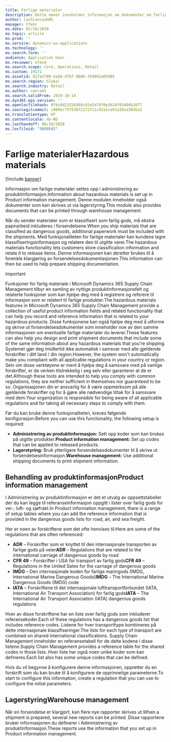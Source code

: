 ```yaml
---
title: Farlige materialer
description: Dette emnet inneholder informasjon om dokumenter om farlige materialer samt informasjon som er lagret i miljøet.
author: lachlancashMS
manager: tfehr
ms.date: 01/10/2020
ms.topic: article
ms.prod: ''
ms.service: dynamics-ax-applications
ms.technology: ''
ms.search.form: ''
audience: Application User
ms.reviewer: kfend
ms.search.scope: Core, Operations, Retail
ms.custom: 19171
ms.assetid: 81fa3709-4ab8-4fbf-9806-359892a05985
ms.search.region: Global
ms.search.industry: Retail
ms.author: conradv
ms.search.validFrom: 2019-10-14
ms.dyn365.ops.version: ''
ms.openlocfilehash: 079c8d23250368c92e5d79f0e2624f8340db2077
ms.sourcegitcommit: c009ec75f53872272f11c92a1ce81a391e3845a2
ms.translationtype: HT
ms.contentlocale: nb-NO
ms.lasthandoff: 08/18/2020
ms.locfileid: "3699542"
---
```

# <a name="hazardous-materials"></a><span data-ttu-id="50e92-103">Farlige materialer</span><span class="sxs-lookup"><span data-stu-id="50e92-103">Hazardous materials</span></span>

[!include [banner](../includes/banner.md)]

<span data-ttu-id="50e92-104">Informasjon om farlige materialer settes opp i administrering av produktinformasjon.</span><span class="sxs-lookup"><span data-stu-id="50e92-104">Information about hazardous materials is set up in Product information management.</span></span> <span data-ttu-id="50e92-105">Denne modulen inneholder også dokumenter som kan skrives ut via lagerstyring.</span><span class="sxs-lookup"><span data-stu-id="50e92-105">This module also provides documents that can be printed through warehouse management.</span></span>

<span data-ttu-id="50e92-106">Når du sender materialer som er klassifisert som farlig gods, må ekstra papirarbeid inkluderes i forsendelsene.</span><span class="sxs-lookup"><span data-stu-id="50e92-106">When you ship materials that are classified as dangerous goods, additional paperwork must be included with the shipments.</span></span> <span data-ttu-id="50e92-107">Med funksjonaliteten for farlige materialer kan kundene lagre klassifiseringsinformasjon og relatere den til utgitte varer.</span><span class="sxs-lookup"><span data-stu-id="50e92-107">The hazardous materials functionality lets customers store classification information and relate it to release items.</span></span> <span data-ttu-id="50e92-108">Denne informasjonen kan deretter brukes til å forenkle klargjøring av forsendelsesdokumentasjonen.</span><span class="sxs-lookup"><span data-stu-id="50e92-108">This information can then be used to help prepare shipping documentation.</span></span>

> [!IMPORTANT]
> <span data-ttu-id="50e92-109">Funksjoner for farlig materiale i Microsoft Dynamics 365 Supply Chain Management tilbyr en samling av nyttige produktinformasjonsfelt og relaterte funksjoner som kan hjelpe deg med å registrere og referere til informasjon som er relatert til farlige produkter.</span><span class="sxs-lookup"><span data-stu-id="50e92-109">The hazardous materials features in Microsoft Dynamics 365 Supply Chain Management provide a collection of useful product information fields and related functionality that can help you record and reference information that is related to your hazardous products.</span></span> <span data-ttu-id="50e92-110">Disse funksjonene kan også hjelpe deg med å utforme og skrive ut forsendelsesdokumenter som inneholder noe av den samme informasjonen om eventuelle farlige materialer du leverer.</span><span class="sxs-lookup"><span data-stu-id="50e92-110">These features can also help you design and print shipment documents that include some of the same information about any hazardous materials that you're shipping.</span></span> <span data-ttu-id="50e92-111">Systemet gjør deg imidlertid ikke automatisk i samsvar med alle gjeldende forskrifter i ditt land / din region.</span><span class="sxs-lookup"><span data-stu-id="50e92-111">However, the system won't automatically make you compliant with all applicable regulations in your country or region.</span></span> <span data-ttu-id="50e92-112">Selv om disse verktøyene er ment å hjelpe deg å samsvare med på vanlige forskrifter, er de verken tilstrekkelig i seg selv eller garanterer at de er det.</span><span class="sxs-lookup"><span data-stu-id="50e92-112">Although these tools are intended to help you comply with common regulations, they are neither sufficient in themselves nor guaranteed to be so.</span></span> <span data-ttu-id="50e92-113">Organisasjonen din er ansvarlig for å være oppmerksom på alle gjeldende forskrifter og for å gjøre alle nødvendige tiltak for å samsvare med dem.</span><span class="sxs-lookup"><span data-stu-id="50e92-113">Your organization is responsible for being aware of all applicable regulations and for taking all necessary steps to comply with them.</span></span>

<span data-ttu-id="50e92-114">Før du kan bruke denne funksjonaliteten, kreves følgende konfigurasjon:</span><span class="sxs-lookup"><span data-stu-id="50e92-114">Before you can use this functionality, the following setup is required:</span></span>

- <span data-ttu-id="50e92-115">**Administrering av produktinformasjon:** Sett opp koder som kan brukes på utgitte produkter.</span><span class="sxs-lookup"><span data-stu-id="50e92-115">**Product information management:** Set up codes that can be applied to released products.</span></span>
- <span data-ttu-id="50e92-116">**Lagerstyring:** Bruk ytterligere forsendelsesdokumenter til å skrive ut forsendelsesinformasjon.</span><span class="sxs-lookup"><span data-stu-id="50e92-116">**Warehouse management:** Use additional shipping documents to print shipment information.</span></span>

## <a name="product-information-management"></a><span data-ttu-id="50e92-117">Behandling av produktinformasjon</span><span class="sxs-lookup"><span data-stu-id="50e92-117">Product information management</span></span>

<span data-ttu-id="50e92-118">I Administrering av produktinformasjon er det et utvalg av oppsettstabeller der du kan legge til referanseinformasjon oppgitt i lister over farlig gods for vei-, luft- og sjøfrakt.</span><span class="sxs-lookup"><span data-stu-id="50e92-118">In Product information management, there is a range of setup tables where you can add the reference information that is provided in the dangerous goods lists for road, air, and sea freight.</span></span>

<span data-ttu-id="50e92-119">Her er noen av forskriftene som det ofte henvises til:</span><span class="sxs-lookup"><span data-stu-id="50e92-119">Here are some of the regulations that are often referenced:</span></span>

- <span data-ttu-id="50e92-120">**ADR** – Forskrifter som er knyttet til den internasjonale transporten av farlige gods på veier</span><span class="sxs-lookup"><span data-stu-id="50e92-120">**ADR** – Regulations that are related to the international carriage of dangerous goods by road</span></span>
- <span data-ttu-id="50e92-121">**CFR 49** – Forskrifter i USA for transport av farlig gods</span><span class="sxs-lookup"><span data-stu-id="50e92-121">**CFR 49** – Regulations in the United Sates for the carriage of dangerous goods</span></span>
- <span data-ttu-id="50e92-122">**IMDG** – Den internasjonale koden for farlige maringods (IMDG, International Marine Dangerous Goods)</span><span class="sxs-lookup"><span data-stu-id="50e92-122">**IMDG** – The International Marine Dangerous Goods (IMDG) code</span></span>
- <span data-ttu-id="50e92-123">**IATA** – Forskriftene til det internasjonale lufttransportforbundet (IATA, International Air Transport Association) for farlig gods</span><span class="sxs-lookup"><span data-stu-id="50e92-123">**IATA** – The International Air Transport Association (IATA) dangerous goods regulations</span></span>

<span data-ttu-id="50e92-124">Hver av disse forskriftene har en liste over farlig gods som inkluderer referansekoder.</span><span class="sxs-lookup"><span data-stu-id="50e92-124">Each of these regulations has a dangerous goods list that includes reference codes.</span></span> <span data-ttu-id="50e92-125">Listene for hver transporttype kombineres på delte internasjonale klassifiseringer.</span><span class="sxs-lookup"><span data-stu-id="50e92-125">The lists for each type of transport are combined on shared international classifications.</span></span> <span data-ttu-id="50e92-126">Supply Chain Management inneholder en referansetabell for de delte kodene i disse listene.</span><span class="sxs-lookup"><span data-stu-id="50e92-126">Supply Chain Management provides a reference table for the shared codes in those lists.</span></span> <span data-ttu-id="50e92-127">Hver liste har også noen unike koder som kan defineres.</span><span class="sxs-lookup"><span data-stu-id="50e92-127">Each list also has some unique codes that can be defined.</span></span>

<span data-ttu-id="50e92-128">Hvis du vil begynne å konfigurere denne informasjonen, oppretter du en forskrift som du kan bruke til å konfigurere de opprinnelige parameterne.</span><span class="sxs-lookup"><span data-stu-id="50e92-128">To start to configure this information, create a regulation that you can use to configure the initial parameters.</span></span>

## <a name="warehouse-management"></a><span data-ttu-id="50e92-129">Lagerstyring</span><span class="sxs-lookup"><span data-stu-id="50e92-129">Warehouse management</span></span>

<span data-ttu-id="50e92-130">Når en forsendelse er klargjort, kan flere nye rapporter skrives ut.</span><span class="sxs-lookup"><span data-stu-id="50e92-130">When a shipment is prepared, several new reports can be printed.</span></span> <span data-ttu-id="50e92-131">Disse rapportene bruker informasjonen du definerer i Administrering av produktinformasjon.</span><span class="sxs-lookup"><span data-stu-id="50e92-131">These reports use the information that you set up in Product information management.</span></span>
